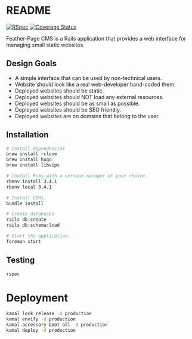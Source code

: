 # README

[![RSpec](https://github.com/feather-page/cms/actions/workflows/rspec.yml/badge.svg)](https://github.com/feather-page/cms/actions/workflows/rspec.yml)
[![Coverage Status](https://coveralls.io/repos/github/feather-page/cms/badge.svg?branch=main)](https://coveralls.io/github/feather-page/cms?branch=main)


Feather-Page CMS is a Rails application that provides a web interface for managing small static websites.

## Design Goals

* A simple interface that can be used by non-technical users.
* Website should look like a real web-developer hand-coded them.
* Deployed websites should be static.
* Deployed websites should NOT load any external resources.
* Deployed websites should be as small as possible.
* Deployed websites should be SEO friendly.
* Deployed websites are on domains that belong to the user.

## Installation

```bash
# Install dependencies
brew install rclone
brew install hugo
brew install libvips

# Install Ruby with a version manager of your choice.
rbenv install 3.4.1
rbenv local 3.4.1

# Install GEMs.
bundle install

# Create databases
rails db:create
rails db:schema:load

# Start the application.
foreman start
```

## Testing

```bash
rspec
```

# Deployment

```bash
kamal lock release -d production
kamal envify -d production
kamal accessory boot all -d production
kamal deploy -d production
```
